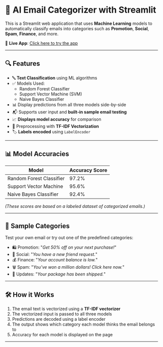 # 📧 AI Email Categorizer with Streamlit

This is a Streamlit web application that uses **Machine Learning** models to automatically classify emails into categories such as **Promotion**, **Social**, **Spam**, **Finance**, and more.

🚀 **Live App**: [Click here to try the app](https://email-sorter.streamlit.app/)

---

## 🔍 Features

- 🔤 **Text Classification** using ML algorithms
- ✅ Models Used:
  - Random Forest Classifier
  - Support Vector Machine (SVM)
  - Naive Bayes Classifier
- 📊 Display predictions from all three models side-by-side
- 📬 Supports user input and **built-in sample email testing**
- 📈 **Displays model accuracy** for comparison
- 🧠 Preprocessing with **TF-IDF Vectorization**
- 🏷️ **Labels encoded** using `LabelEncoder`

---

## 📊 Model Accuracies

| Model                  | Accuracy Score |
|------------------------|----------------|
| Random Forest Classifier | 97.2%          |
| Support Vector Machine   | 95.6%          |
| Naive Bayes Classifier   | 92.4%          |

*(These scores are based on a labeled dataset of categorized emails.)*

---

## 💬 Sample Categories

Test your own email or try out one of the predefined categories:

- 🛍️ Promotion: "*Get 50% off on your next purchase!*"
- 👥 Social: "*You have a new friend request.*"
- 💰 Finance: "*Your account balance is low.*"
- 🗑️ Spam: "*You’ve won a million dollars! Click here now.*"
- 🧾 Updates: "*Your package has been shipped.*"

---

## 🛠 How it Works

1. The email text is vectorized using a **TF-IDF vectorizer**
2. The vectorized input is passed to all three models
3. Predictions are decoded using a label encoder
4. The output shows which category each model thinks the email belongs to
5. Accuracy for each model is displayed on the page

---



